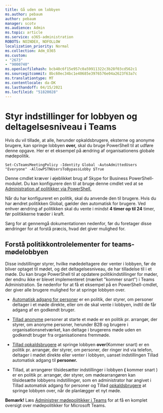 ```yaml
---
title: Gå uden om lobbyen
ms.author: pebaum
author: pebaum
manager: scotv
ms.audience: Admin
ms.topic: article
ms.service: o365-administration
ROBOTS: NOINDEX, NOFOLLOW
localization_priority: Normal
ms.collection: Adm_O365
ms.custom:
- "2673"
- "9000740"
ms.openlocfilehash: bcb40c6f15e957c0a59911322c3b28f03cd562c1
ms.sourcegitcommit: 8bc60ec34bc1e40685e3976576e04a2623f63a7c
ms.translationtype: MT
ms.contentlocale: da-DK
ms.lasthandoff: 04/15/2021
ms.locfileid: "51820028"
---
```

# <a name="control-lobby-settings-and-level-of-participation-in-teams"></a>Styr indstillinger for lobbyen og deltagelsesniveau i Teams

Hvis du vil tillade, at alle, herunder opkaldsbrugere, eksterne og anonyme brugere, kan springe lobbyen **over,** skal du bruge PowerShell til at udføre denne opgave. Her er et eksempel på ændring af organisationens globale mødepolitik.

`Set-CsTeamsMeetingPolicy -Identity Global -AutoAdmittedUsers "Everyone" -AllowPSTNUsersToBypassLobby $True`

Denne cmdlet kræver i øjeblikket brug af Skype for Business PowerShell-modulet. Du kan konfigurere den til at bruge denne cmdlet ved at se [Administration af politikker via PowerShell.](https://docs.microsoft.com/microsoftteams/teams-powershell-overview#managing-policies-via-powershell)

Når du har konfigureret en politik, skal du anvende den til brugere. Hvis du har ændret politikken Global, gælder den automatisk for brugere. Ved enhver ændring af politikken skal du vente i mindst **4 timer op til 24** timer, før politikkerne træder i kraft. 

Sørg for at gennemgå dokumentationen nedenfor, før du foretager disse ændringer for at forstå præcis, hvad det giver mulighed for.


## <a name="understanding-teams-meeting-lobby-policy-controls"></a>Forstå politikkontrolelementer for teams-mødelobbyen

Disse indstillinger styrer, hvilke mødedeltagere der venter i lobbyen, før de bliver optaget til mødet, og det deltagelsesniveau, de har tilladelse til i et møde. Du kan bruge PowerShell til at opdatere politikindstillinger for møder, der endnu ikke er blevet implementeret (mærket "kommer snart") i Teams Administration. Se nedenfor for at få et eksempel på en PowerShell-cmdlet, der giver alle brugere mulighed for at springe lobbyen over.

- [Automatisk adgang for personer](https://docs.microsoft.com/microsoftteams/meeting-policies-in-teams#automatically-admit-people) er en politik, der styrer, om personer deltager i et møde direkte, eller om de skal vente i lobbyen, indtil de får adgang af en godkendt bruger.

- [Tillad anonyme](https://docs.microsoft.com/microsoftteams/meeting-policies-in-teams#allow-anonymous-people-to-start-a-meeting) personer at starte et møde er en politik pr. arrangør, der styrer, om anonyme personer, herunder B2B og brugere i organisationsnetværket, kan deltage i brugerens møde uden en godkendt bruger fra organisationens fremmøde.

- [Tillad opkaldsbrugere](https://docs.microsoft.com/microsoftteams/meeting-policies-in-teams#allow-dial-in-users-to-bypass-the-lobby-coming-soon) at springe lobbyen **over**(Kommer snart) er en politik pr. arrangør, der styrer, om personer, der ringer ind via telefon, deltager i mødet direkte eller venter i lobbyen, uanset indstillingen Tillad automatisk adgang til **personer.**

- Tillad, at arrangører tilsidesætter indstillinger i lobbyen **(** kommer snart ) er en politik pr. arrangør, der styrer, om mødearrangøren kan tilsidesætte lobbyens indstillinger, som en administrator har angivet i Tillad automatisk adgang for personer og Tillad [opkaldsbrugere](https://docs.microsoft.com/microsoftteams/meeting-policies-in-teams#allow-organizers-to-override-lobby-settings-coming-soon) at springe lobbyen over, når de planlægger et nyt møde.  

**Bemærk!** Læs [Administrer mødepolitikker i Teams](https://docs.microsoft.com/microsoftteams/meeting-policies-in-teams) for at få en komplet oversigt over mødepolitikker for Microsoft Teams.
